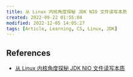 ```yaml
---
title: 从 Linux 内核角度探秘 JDK NIO 文件读写本质
created: 2022-09-22 01:55:04
modified: 2022-12-05 14:05:27
tags: [Article, Learning, CS, Linux, JDK]
---
```


## References

- [从 Linux 内核角度探秘 JDK NIO 文件读写本质](https://mp.weixin.qq.com/s/SLQXuEGHIFoHI-_w9nVMJg)
